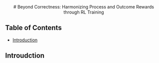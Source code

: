 <div align="center">
# Beyond Correctness: Harmonizing Process and Outcome Rewards through RL Training
</div>

## Table of Contents
- [Introduction](#introduction)


## Introudction

